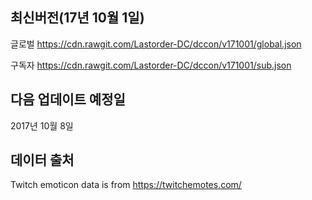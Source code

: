 <!-- 업데이트시 chat.lastorder.xyz twitch proxy도 수정할것!!! -->
## 최신버전(17년 10월 1일)
글로벌 https://cdn.rawgit.com/Lastorder-DC/dccon/v171001/global.json

구독자 https://cdn.rawgit.com/Lastorder-DC/dccon/v171001/sub.json

## 다음 업데이트 예정일
2017년 10월 8일

## 데이터 출처
Twitch emoticon data is from https://twitchemotes.com/
